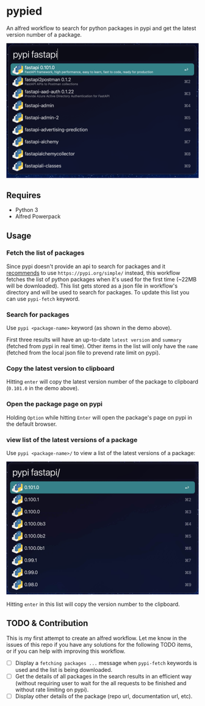 # pypied

An alfred workflow to search for python packages in pypi and get the latest version number of a package.

![demo](demo.png)

## Requires

- Python 3
- Alfred Powerpack

## Usage

### Fetch the list of packages

Since pypi doesn't provide an api to search for packages and it [recommends](https://peps.python.org/pep-0691/) to use `https://pypi.org/simple/` instead, this workflow fetches the list of python packages when it's used for the first time (~22MB will be downloaded). This list gets stored as a json file in workflow's directory and will be used to search for packages. To update this list you can use `pypi-fetch` keyword.

### Search for packages

Use `pypi <package-name>` keyword (as shown in the demo above).

First three results will have an up-to-date `latest version` and `summary` (fetched from pypi in real time). Other items in the list will only have the `name` (fetched from the local json file to prevend rate limit on pypi).

### Copy the latest version to clipboard

Hitting `enter` will copy the latest version number of the package to clipboard (`0.101.0` in the demo above).

### Open the package page on pypi

Holding `Option` while hitting `Enter` will open the package's page on pypi in the default browser.

### view list of the latest versions of a package

Use `pypi <package-name>/` to view a list of the latest versions of a package:

![demo-releases](demo-list-releases.jpeg)

Hitting `enter` in this list will copy the version number to the clipboard.

## TODO & Contribution

This is my first attempt to create an alfred workflow. Let me know in the issues of this repo if you have any solutions for the following TODO items, or if you can help with improving this workflow.

- [ ] Display a `fetching packages ...` message when `pypi-fetch` keywords is used and the list is being downloaded.
- [ ] Get the details of all packages in the search results in an efficient way (without requiring user to wait for the all requests to be finished and without rate limiting on pypi).
- [ ] Display other details of the package (repo url, documentation url, etc).
